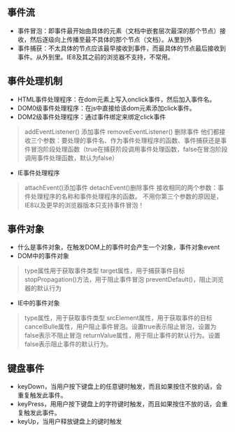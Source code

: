 ## 事件流
- 事件冒泡：即事件最开始由具体的元素（文档中嵌套层次最深的那个节点）接收，然后逐级向上传播至最不具体的那个节点（文档）。从里到外
- 事件捕获：不太具体的节点应该最早接收到事件，而最具体的节点最后接收到事件。从外到里。IE8及其之前的浏览器不支持，不常用。

## 事件处理机制
- HTML事件处理程序：在dom元素上写入onclick事件，然后加入事件名。
- DOM0级事件处理程序：在js中直接给该dom元素添加click事件。
- DOM2级事件处理程序：通过事件绑定来绑定click事件
> addEventListener() 添加事件
> removeEventListener() 删除事件
> 他们都接收三个参数：要处理的事件名、作为事件处理程序的函数、事件捕获还是事件冒泡阶段处理函数（true在捕获阶段调用事件处理函数，false在冒泡阶段调用事件处理函数，默认为false）
- IE事件处理程序
> attachEvent()添加事件
> detachEvent()删除事件
> 接收相同的两个参数：事件处理程序的名称和事件处理程序的函数。
> 不用你第三个参数的原因是，IE8以及更早的浏览器版本只支持事件冒泡！

## 事件对象
- 什么是事件对象，在触发DOM上的事件时会产生一个对象，事件对象event
- DOM中的事件对象
> type属性用于获取事件类型
> target属性，用于捕获事件目标
> stopPropagation()方法，用于阻止事件冒泡
> preventDefault()，阻止浏览器的默认行为
- IE中的事件对象
> type属性，用于获取事件类型
> srcElement属性，用于获取事件的目标
> cancelBulle属性，用户阻止事件冒泡。设置true表示阻止冒泡，设置为false表示不阻止冒泡
> returnValue属性，用于阻止事件的默认行为。设置false表示阻止事件的默认行为。

## 键盘事件
- keyDown，当用户按下键盘上的任意键时触发，而且如果按住不放的话，会重复触发此事件。
- keyPress，用用户按下键盘上的字符键时触发，而且如果按住不放的话，会重复触发此事件。
- keyUp，当用户释放键盘上的键时触发


